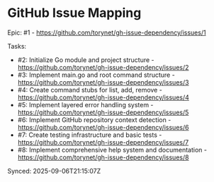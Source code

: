 # GitHub Issue Mapping

Epic: #1 - https://github.com/torynet/gh-issue-dependency/issues/1

Tasks:
- #2: Initialize Go module and project structure - https://github.com/torynet/gh-issue-dependency/issues/2
- #3: Implement main.go and root command structure - https://github.com/torynet/gh-issue-dependency/issues/3
- #4: Create command stubs for list, add, remove - https://github.com/torynet/gh-issue-dependency/issues/4
- #5: Implement layered error handling system - https://github.com/torynet/gh-issue-dependency/issues/5
- #6: Implement GitHub repository context detection - https://github.com/torynet/gh-issue-dependency/issues/6
- #7: Create testing infrastructure and basic tests - https://github.com/torynet/gh-issue-dependency/issues/7
- #8: Implement comprehensive help system and documentation - https://github.com/torynet/gh-issue-dependency/issues/8

Synced: 2025-09-06T21:15:07Z
